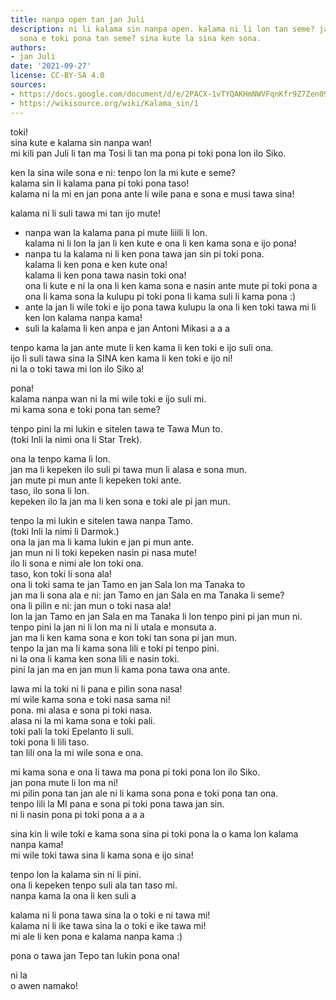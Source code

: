 ```yaml
---
title: nanpa open tan jan Juli
description: ni li kalama sin nanpa open. kalama ni li lon tan seme? jan Juli li kama
  sona e toki pona tan seme? sina kute la sina ken sona.
authors:
- jan Juli
date: '2021-09-27'
license: CC-BY-SA 4.0
sources:
- https://docs.google.com/document/d/e/2PACX-1vTYQAKHmNWVFqnKfr9Z7Zen09agJQUJiQLfMZyTvJ_-0OU9juZ1FNNKgsAvFCRjnPkanc1ud61nI_2X/pub
- https://wikisource.org/wiki/Kalama_sin/1
---
```


toki!  
sina kute e kalama sin nanpa wan!  
mi kili pan Juli li tan ma Tosi li tan ma pona pi toki pona lon ilo Siko.

ken la sina wile sona e ni: tenpo lon la mi kute e seme?  
kalama sin li kalama pana pi toki pona taso!  
kalama ni la mi en jan pona ante li wile pana e sona e musi tawa sina!

kalama ni li suli tawa mi tan ijo mute!  
- nanpa wan la kalama pana pi mute liiili li lon.  
  kalama ni li lon la jan li ken kute e ona li ken kama sona e ijo pona!  
- nanpa tu la kalama ni li ken pona tawa jan sin pi toki pona.  
  kalama li ken pona e ken kute ona!  
  kalama li ken pona tawa nasin toki ona!  
  ona li kute e ni la ona li ken kama sona e nasin ante mute pi toki pona a  
  ona li kama sona la kulupu pi toki pona li kama suli li kama pona :)  
- ante la jan li wile toki e ijo pona tawa kulupu la ona li ken toki tawa mi li ken lon kalama nanpa kama!  
- suli la kalama li ken anpa e jan Antoni Mikasi a a a

tenpo kama la jan ante mute li ken kama li ken toki e ijo suli ona.  
ijo li suli tawa sina la SINA ken kama li ken toki e ijo ni!  
ni la o toki tawa mi lon ilo Siko a!

pona!  
kalama nanpa wan ni la mi wile toki e ijo suli mi.  
mi kama sona e toki pona tan seme?

tenpo pini la mi lukin e sitelen tawa te Tawa Mun to.  
(toki Inli la nimi ona li Star Trek).

ona la tenpo kama li lon.  
jan ma li kepeken ilo suli pi tawa mun li alasa e sona mun.  
jan mute pi mun ante li kepeken toki ante.  
taso, ilo sona li lon.  
kepeken ilo la jan ma li ken sona e toki ale pi jan mun.

tenpo la mi lukin e sitelen tawa nanpa Tamo.  
(toki Inli la nimi li Darmok.)  
ona la jan ma li kama lukin e jan pi mun ante.  
jan mun ni li toki kepeken nasin pi nasa mute!  
ilo li sona e nimi ale lon toki ona.  
taso, kon toki li sona ala!  
ona li toki sama te jan Tamo en jan Sala lon ma Tanaka to  
jan ma li sona ala e ni: jan Tamo en jan Sala en ma Tanaka li seme?  
ona li pilin e ni: jan mun o toki nasa ala!  
lon la jan Tamo en jan Sala en ma Tanaka li lon tenpo pini pi jan mun ni.  
tenpo pini la jan ni li lon ma ni li utala e monsuta a.  
jan ma li ken kama sona e kon toki tan sona pi jan mun.  
tenpo la jan ma li kama sona lili e toki pi tenpo pini.  
ni la ona li kama ken sona lili e nasin toki.  
pini la jan ma en jan mun li kama pona tawa ona ante.

lawa mi la toki ni li pana e pilin sona nasa!  
mi wile kama sona e toki nasa sama ni!  
pona. mi alasa e sona pi toki nasa.  
alasa ni la mi kama sona e toki pali.  
toki pali la toki Epelanto li suli.  
toki pona li lili taso.  
tan lili ona la mi wile sona e ona.

mi kama sona e ona li tawa ma pona pi toki pona lon ilo Siko.  
jan pona mute li lon ma ni!  
mi pilin pona tan jan ale ni li kama sona pona e toki pona tan ona.  
tenpo lili la MI pana e sona pi toki pona tawa jan sin.  
ni li nasin pona pi toki pona a a a

sina kin li wile toki e kama sona sina pi toki pona la o kama lon kalama nanpa kama!  
mi wile toki tawa sina li kama sona e ijo sina!

tenpo lon la kalama sin ni li pini.  
ona li kepeken tenpo suli ala tan taso mi.  
nanpa kama la ona li ken suli a

kalama ni li pona tawa sina la o toki e ni tawa mi!  
kalama ni li ike tawa sina la o toki e ike tawa mi!  
mi ale li ken pona e kalama nanpa kama :)

pona o tawa jan Tepo tan lukin pona ona!

ni la  
o awen namako!